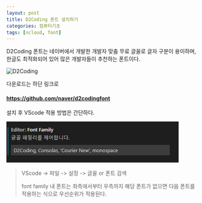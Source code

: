 ```yaml
---
layout: post
title: D2Coding 폰트 설치하기
categories: 컴퓨터기초
tags: [ncloud, font]
---
```


D2Coding 폰트는 네이버에서 개발한 개발자 맞춤 무료 글꼴로
글자 구분이 용이하며, 한글도 최적화되어 있어
많은 개발자들이 추천하는 폰트이다.

![D2Coding](https://cloud.githubusercontent.com/assets/6773678/19587983/8d1a2304-979d-11e6-8320-4e8f0546e716.JPG)

다운로드는 하단 링크로

<a href = "https://github.com/naver/d2codingfont" target = "_blank"><h4>https://github.com/naver/d2codingfont</h4></a>

설치 후 VScode 적용 방법은 간단하다.

<img src = "d2coding.png" alt = "D2Coding">

> VScode -> 파일 -> 설정 -> 글꼴 or 폰트 검색
>
> font family 내 폰트는 좌측에서부터 우측까지 해당 폰트가 없으면 다음 폰트를 적용하는 식으로 우선순위가 적용된다.
